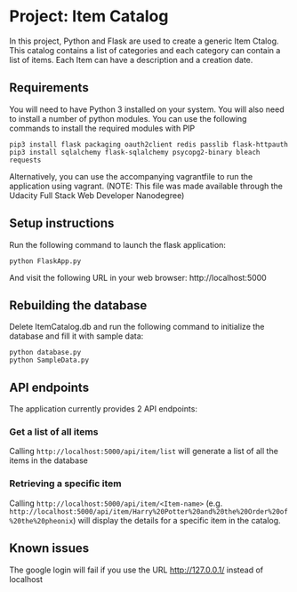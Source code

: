 # Project: Item Catalog

In this project, Python and Flask are used to create a generic Item Ctalog. This catalog contains a list of categories and each category can contain a list of items.
Each Item can have a description and a creation date.

## Requirements
You will need to have Python 3 installed on your system. You will also need to install a number of python modules. You can use the following commands to install the required modules with PIP

```shell
pip3 install flask packaging oauth2client redis passlib flask-httpauth
pip3 install sqlalchemy flask-sqlalchemy psycopg2-binary bleach requests
```

Alternatively, you can use the accompanying vagrantfile to run the application using vagrant. (NOTE: This file was made available through the Udacity Full Stack Web Developer Nanodegree)

## Setup instructions


Run the following command to launch the flask application:

```shell
python FlaskApp.py
```

And visit the following URL in your web browser: http://localhost:5000

## Rebuilding the database

Delete ItemCatalog.db and run the following command to initialize the database and fill it with sample data:

```shell
python database.py
python SampleData.py
```

## API endpoints


The application currently provides 2 API endpoints:

### Get a list of all items


Calling ```http://localhost:5000/api/item/list``` will generate a list of all the items in the database

### Retrieving a specific item

Calling ```http://localhost:5000/api/item/<Item-name>``` (e.g. ```http://localhost:5000/api/item/Harry%20Potter%20and%20the%20Order%20of%20the%20pheonix```) will display the details for a specific item in the catalog.

## Known issues

The google login will fail if you use the URL http://127.0.0.1/ instead of localhost